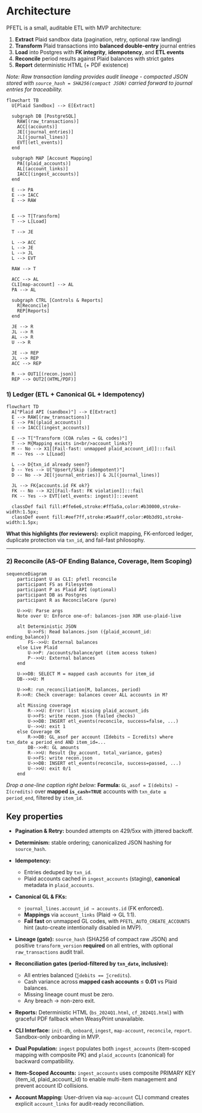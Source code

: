 # Architecture

PFETL is a small, auditable ETL with MVP architecture:

1. **Extract** Plaid sandbox data (pagination, retry, optional raw landing)
2. **Transform** Plaid transactions into **balanced double-entry** journal entries
3. **Load** into Postgres with **FK integrity**, **idempotency**, and **ETL events**
4. **Reconcile** period results against Plaid balances with strict gates
5. **Report** deterministic HTML (+ PDF existence)

*Note: Raw transaction landing provides audit lineage - compacted JSON stored with `source_hash = SHA256(compact JSON)` carried forward to journal entries for traceability.*

```mermaid
flowchart TB
  U[Plaid Sandbox] --> E[Extract]

  subgraph DB [PostgreSQL]
    RAW[(raw_transactions)]
    ACC[(accounts)]
    JE[(journal_entries)]
    JL[(journal_lines)]
    EVT[(etl_events)]
  end
  
  subgraph MAP [Account Mapping]
    PA[(plaid_accounts)]
    AL[(account_links)]
    IACC[(ingest_accounts)]
  end
  
  E --> PA
  E --> IACC
  E --> RAW


  E --> T[Transform] 
  T --> L[Load]
  
  T --> JE

  L --> ACC
  L --> JE
  L --> JL
  L --> EVT
  
  RAW --> T
  
  ACC --> AL
  CLI[map-account] --> AL
  PA --> AL
  
  subgraph CTRL [Controls & Reports]
    R[Reconcile]
    REP[Reports]
  end
  
  JE --> R
  JL --> R
  AL --> R
  U --> R
  
  JE --> REP
  JL --> REP
  ACC --> REP
  
  R --> OUT1[(recon.json)]
  REP --> OUT2[(HTML/PDF)]
```

### 1) Ledger (ETL + Canonical GL + Idempotency)

```mermaid
flowchart TD
  A["Plaid API (sandbox)"] --> E[Extract]
  E --> RAW[(raw_transactions)]
  E --> PA[(plaid_accounts)]
  E --> IACC[(ingest_accounts)]

  E --> T["Transform (COA rules → GL codes)"]
  T --> M{Mapping exists in<br/>account_links?}
  M -- No --> X1[[Fail-fast: unmapped plaid_account_id]]:::fail
  M -- Yes --> L[Load]

  L --> D{txn_id already seen?}
  D -- Yes --> U["Upsert/Skip (idempotent)"]
  D -- No --> JE[(journal_entries)] & JL[(journal_lines)]

  JL --> FK{accounts.id FK ok?}
  FK -- No --> X2[[Fail-fast: FK violation]]:::fail
  FK -- Yes --> EVT[(etl_events: ingest)]:::event

  classDef fail fill:#ffe6e6,stroke:#ff5a5a,color:#b30000,stroke-width:1.5px;
  classDef event fill:#eef7ff,stroke:#5aa9ff,color:#0b3d91,stroke-width:1.5px;

```

**What this highlights (for reviewers):** explicit mapping, FK-enforced ledger, duplicate protection via `txn_id`, and fail-fast philosophy.

---

### 2) Reconcile (AS-OF Ending Balance, Coverage, Item Scoping)

```mermaid
sequenceDiagram
    participant U as CLI: pfetl reconcile
    participant FS as Filesystem
    participant P as Plaid API (optional)
    participant DB as Postgres
    participant R as ReconcileCore (pure)

    U->>U: Parse args
    Note over U: Enforce one-of: balances-json XOR use-plaid-live

    alt Deterministic JSON
        U->>FS: Read balances.json ({plaid_account_id: ending_balance})
        FS-->>U: External balances
    else Live Plaid
        U->>P: /accounts/balance/get (item access token)
        P-->>U: External balances
    end

    U->>DB: SELECT M = mapped cash accounts for item_id
    DB-->>U: M

    U->>R: run_reconciliation(M, balances, period)
    R->>R: Check coverage: balances cover ALL accounts in M?

    alt Missing coverage
        R-->>U: Error: list missing plaid_account_ids
        U->>FS: write recon.json (failed checks)
        U->>DB: INSERT etl_events(reconcile, success=false, ...)
        U-->>U: exit 1
    else Coverage OK
        R->>DB: GL_asof per account (Σdebits − Σcredits) where txn_date ≤ period_end AND item_id=...
        DB-->>R: GL amounts
        R-->>U: Result {by_account, total_variance, gates}
        U->>FS: write recon.json
        U->>DB: INSERT etl_events(reconcile, success=passed, ...)
        U-->>U: exit 0/1
    end
```

*Drop a one-line caption right below:*
**Formula:** `GL_asof = Σ(debits) − Σ(credits)` over **mapped `is_cash=TRUE`** accounts with `txn_date ≤ period_end`, filtered by `item_id`.

## Key properties

* **Pagination & Retry:** bounded attempts on 429/5xx with jittered backoff.
* **Determinism:** stable ordering; canonicalized JSON hashing for `source_hash`.
* **Idempotency:**

  * Entries deduped by `txn_id`.
  * Plaid accounts cached in `ingest_accounts` (staging), **canonical** metadata in `plaid_accounts`.
* **Canonical GL & FKs:**

  * `journal_lines.account_id → accounts.id` (FK enforced).
  * **Mappings** via `account_links` (Plaid → GL 1:1).
  * **Fail fast** on unmapped GL codes, with `PFETL_AUTO_CREATE_ACCOUNTS` hint (auto-create intentionally disabled in MVP).
* **Lineage (gate):** `source_hash` (SHA256 of compact raw JSON) and positive `transform_version` **required** on all entries, with optional `raw_transactions` audit trail.
* **Reconciliation gates (period-filtered by `txn_date`, inclusive):**

  * All entries balanced (`∑debits == ∑credits`).
  * Cash variance across **mapped cash accounts** ≤ **0.01** vs Plaid balances.
  * Missing lineage count must be zero.
  * Any breach → non-zero exit.
* **Reports:** Deterministic HTML (`bs_2024Q1.html`, `cf_2024Q1.html`) with graceful PDF fallback when WeasyPrint unavailable.
* **CLI Interface:** `init-db`, `onboard`, `ingest`, `map-account`, `reconcile`, `report`. Sandbox-only onboarding in MVP.
* **Dual Population:** `ingest` populates both `ingest_accounts` (item-scoped mapping with composite PK) and `plaid_accounts` (canonical) for backward compatibility.
* **Item-Scoped Accounts:** `ingest_accounts` uses composite PRIMARY KEY (item_id, plaid_account_id) to enable multi-item management and prevent account ID collisions.
* **Account Mapping:** User-driven via `map-account` CLI command creates explicit `account_links` for audit-ready reconciliation.
